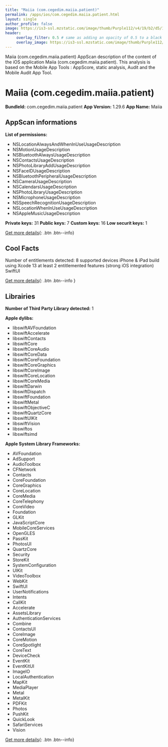 ```yaml
---
title: "Maiia (com.cegedim.maiia.patient)"
permalink: /apps/ios/com.cegedim.maiia.patient.html
layout: single
author_profile: false
image: https://is3-ssl.mzstatic.com/image/thumb/Purple112/v4/19/b2/d5/19b2d5a8-60d3-283b-6400-3ec899d13335/AppIcon-0-0-1x_U007emarketing-0-0-0-10-0-0-sRGB-0-0-0-GLES2_U002c0-512MB-85-220-0-0.png/512x512bb.jpg
header: 
     overlay_filter: 0.5 # same as adding an opacity of 0.5 to a black background
     overlay_image: https://is3-ssl.mzstatic.com/image/thumb/Purple112/v4/19/b2/d5/19b2d5a8-60d3-283b-6400-3ec899d13335/AppIcon-0-0-1x_U007emarketing-0-0-0-10-0-0-sRGB-0-0-0-GLES2_U002c0-512MB-85-220-0-0.png/512x512bb.jpg
---
```

Maiia (com.cegedim.maiia.patient) AppScan description of the content of the iOS application Maiia (com.cegedim.maiia.patient). This analysis is based on the Mobile App Tools : AppScore, static analysis, Audit and the Mobile Audit App Tool.

# Maiia (com.cegedim.maiia.patient)

**BundleId:** com.cegedim.maiia.patient
**App Version:** 1.29.6
**App Name:** Maiia


## AppScan informations 

**List of permissions:** 
- NSLocationAlwaysAndWhenInUseUsageDescription
- NSMotionUsageDescription
- NSBluetoothAlwaysUsageDescription
- NSContactsUsageDescription
- NSPhotoLibraryAddUsageDescription
- NSFaceIDUsageDescription
- NSBluetoothPeripheralUsageDescription
- NSCameraUsageDescription
- NSCalendarsUsageDescription
- NSPhotoLibraryUsageDescription
- NSMicrophoneUsageDescription
- NSSpeechRecognitionUsageDescription
- NSLocationWhenInUseUsageDescription
- NSAppleMusicUsageDescription
  
  
**Private keys:** 31
**Public keys:** 7
**Custom keys:** 16
**Low securit keys:** 1
  
[Get more details](/pricing.html){: .btn .btn--info}

## Cool Facts

Number of entitlements detected: 8
supported devices iPhone & iPad
build using Xcode 13
at least 2 entitlemented features (strong iOS integration)
SwiftUI
  
[Get more details](/pricing.html){: .btn .btn--info }

## Librairies 
**Number of Third Party Library detected:** 1


**Apple dylibs:**
- libswiftAVFoundation
- libswiftAccelerate
- libswiftContacts
- libswiftCore
- libswiftCoreAudio
- libswiftCoreData
- libswiftCoreFoundation
- libswiftCoreGraphics
- libswiftCoreImage
- libswiftCoreLocation
- libswiftCoreMedia
- libswiftDarwin
- libswiftDispatch
- libswiftFoundation
- libswiftMetal
- libswiftObjectiveC
- libswiftQuartzCore
- libswiftUIKit
- libswiftVision
- libswiftos
- libswiftsimd


**Apple System Library Frameworks:**
- AVFoundation
- AdSupport
- AudioToolbox
- CFNetwork
- Contacts
- CoreFoundation
- CoreGraphics
- CoreLocation
- CoreMedia
- CoreTelephony
- CoreVideo
- Foundation
- GLKit
- JavaScriptCore
- MobileCoreServices
- OpenGLES
- PassKit
- PhotosUI
- QuartzCore
- Security
- StoreKit
- SystemConfiguration
- UIKit
- VideoToolbox
- WebKit
- SwiftUI
- UserNotifications
- Intents
- CallKit
- Accelerate
- AssetsLibrary
- AuthenticationServices
- Combine
- ContactsUI
- CoreImage
- CoreMotion
- CoreSpotlight
- CoreText
- DeviceCheck
- EventKit
- EventKitUI
- ImageIO
- LocalAuthentication
- MapKit
- MediaPlayer
- Metal
- MetalKit
- PDFKit
- Photos
- PushKit
- QuickLook
- SafariServices
- Vision


  
[Get more details](/pricing.html){: .btn .btn--info}

